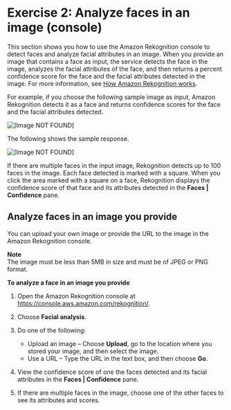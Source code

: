 # Exercise 2: Analyze faces in an image \(console\)<a name="detect-faces-console"></a>

This section shows you how to use the Amazon Rekognition console to detect faces and analyze facial attributes in an image\. When you provide an image that contains a face as input, the service detects the face in the image, analyzes the facial attributes of the face, and then returns a percent confidence score for the face and the facial attributes detected in the image\. For more information, see [How Amazon Rekognition works](how-it-works.md)\.

For example, if you choose the following sample image as input, Amazon Rekognition detects it as a face and returns confidence scores for the face and the facial attributes detected\.

![\[Image NOT FOUND\]](http://docs.aws.amazon.com/rekognition/latest/dg/images/sample-detect-faces.png)

The following shows the sample response\.

![\[Image NOT FOUND\]](http://docs.aws.amazon.com/rekognition/latest/dg/images/detect-faces-confidence-score.png)

If there are multiple faces in the input image, Rekognition detects up to 100 faces in the image\. Each face detected is marked with a square\. When you click the area marked with a square on a face, Rekognition displays the confidence score of that face and its attributes detected in the **Faces \| Confidence** pane\. 

## Analyze faces in an image you provide<a name="detect-faces-own-image"></a>

You can upload your own image or provide the URL to the image in the Amazon Rekognition console\.

**Note**  
The image must be less than 5MB in size and must be of JPEG or PNG format\.

**To analyze a face in an image you provide**

1. Open the Amazon Rekognition console at [https://console\.aws\.amazon\.com/rekognition/](https://console.aws.amazon.com/rekognition/)\.

1. Choose **Facial analysis**\.

1. Do one of the following: 
   + Upload an image – Choose **Upload**, go to the location where you stored your image, and then select the image\. 
   + Use a URL – Type the URL in the text box, and then choose **Go**\.

1. View the confidence score of one the faces detected and its facial attributes in the **Faces \| Confidence** pane\.

1. If there are multiple faces in the image, choose one of the other faces to see its attributes and scores\.